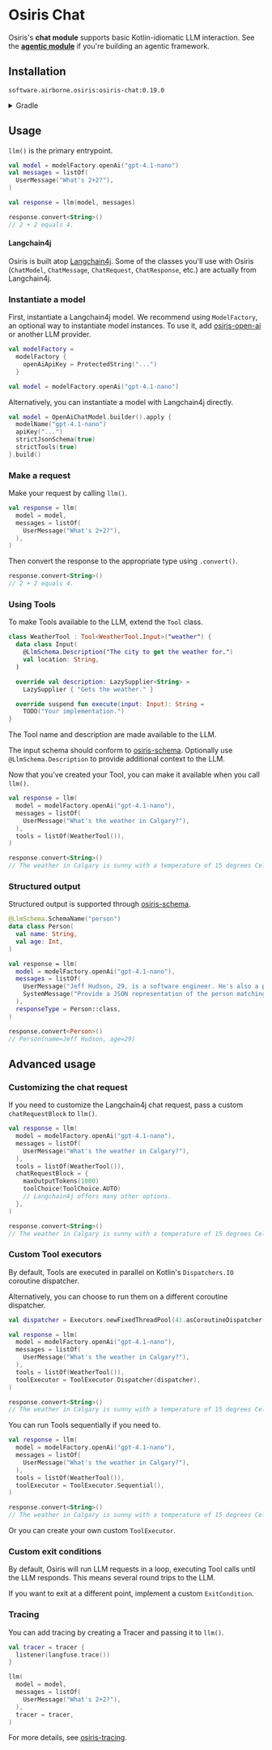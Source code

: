 # Osiris Chat

Osiris's **chat module** supports basic Kotlin-idiomatic LLM interaction.
See the [**agentic module**](../osiris-agentic) if you're building an agentic framework.

## Installation

`software.airborne.osiris:osiris-chat:0.19.0`

<details>

<summary>Gradle</summary>

```kotlin
plugins {
  id("com.google.cloud.artifactregistry.gradle-plugin")
}

repositories {
  maven {
    url = uri("artifactregistry://us-central1-maven.pkg.dev/airborne-software/maven")
  }
}

dependencies {
  implementation("software.airborne.osiris:osiris-chat:0.19.0")
}
```

</details>

## Usage

`llm()` is the primary entrypoint.

```kotlin
val model = modelFactory.openAi("gpt-4.1-nano")
val messages = listOf(
  UserMessage("What's 2+2?"),
)

val response = llm(model, messages)

response.convert<String>()
// 2 + 2 equals 4.
```

#### Langchain4j

Osiris is built atop [Langchain4j](https://github.com/langchain4j/langchain4j).
Some of the classes you'll use with Osiris
(`ChatModel`, `ChatMessage`, `ChatRequest`, `ChatResponse`, etc.)
are actually from Langchain4j.

### Instantiate a model

First, instantiate a Langchain4j model.
We recommend using `ModelFactory`,
an optional way to instantiate model instances.
To use it, add [osiris-open-ai](../osiris-open-ai) or another LLM provider.

```kotlin
val modelFactory =
  modelFactory {
    openAiApiKey = ProtectedString("...")
  }

val model = modelFactory.openAi("gpt-4.1-nano")
```

Alternatively, you can instantiate a model with Langchain4j directly.

```kotlin
val model = OpenAiChatModel.builder().apply {
  modelName("gpt-4.1-nano")
  apiKey("...")
  strictJsonSchema(true)
  strictTools(true)
}.build()
```

### Make a request

Make your request by calling `llm()`.

```kotlin
val response = llm(
  model = model,
  messages = listOf(
    UserMessage("What's 2+2?"),
  ),
)
```

Then convert the response to the appropriate type using `.convert()`.

```kotlin
response.convert<String>()
// 2 + 2 equals 4.
```

### Using Tools

To make Tools available to the LLM,
extend the `Tool` class.

```kotlin
class WeatherTool : Tool<WeatherTool.Input>("weather") {
  data class Input(
    @LlmSchema.Description("The city to get the weather for.")
    val location: String,
  )

  override val description: LazySupplier<String> =
    LazySupplier { "Gets the weather." }

  override suspend fun execute(input: Input): String =
    TODO("Your implementation.")
}
```

The Tool name and description are made available to the LLM.

The input schema should conform to [osiris-schema](../osiris-schema).
Optionally use `@LlmSchema.Description` to provide additional context to the LLM.

Now that you've created your Tool,
you can make it available when you call `llm()`.

```kotlin
val response = llm(
  model = modelFactory.openAi("gpt-4.1-nano"),
  messages = listOf(
    UserMessage("What's the weather in Calgary?"),
  ),
  tools = listOf(WeatherTool()),
)

response.convert<String>()
// The weather in Calgary is sunny with a temperature of 15 degrees Celsius.
```

### Structured output

Structured output is supported through [osiris-schema](../osiris-schema).

```kotlin
@LlmSchema.SchemaName("person")
data class Person(
  val name: String,
  val age: Int,
)

val response = llm(
  model = modelFactory.openAi("gpt-4.1-nano"),
  messages = listOf(
    UserMessage("Jeff Hudson, 29, is a software engineer. He's also a pilot and an ultra trail runner."),
    SystemMessage("Provide a JSON representation of the person matching this description."),
  ),
  responseType = Person::class,
)

response.convert<Person>()
// Person(name=Jeff Hudson, age=29)
```

## Advanced usage

### Customizing the chat request

If you need to customize the Langchain4j chat request,
pass a custom `chatRequestBlock` to `llm()`.

```kotlin
val response = llm(
  model = modelFactory.openAi("gpt-4.1-nano"),
  messages = listOf(
    UserMessage("What's the weather in Calgary?"),
  ),
  tools = listOf(WeatherTool()),
  chatRequestBlock = {
    maxOutputTokens(1000)
    toolChoice(ToolChoice.AUTO)
    // Langchain4j offers many other options.
  },
)

response.convert<String>()
// The weather in Calgary is sunny with a temperature of 15 degrees Celsius.
```

### Custom Tool executors

By default, Tools are executed in parallel on Kotlin's `Dispatchers.IO` coroutine dispatcher.

Alternatively, you can choose to run them on a different coroutine dispatcher.

```kotlin
val dispatcher = Executors.newFixedThreadPool(4).asCoroutineDispatcher()

val response = llm(
  model = modelFactory.openAi("gpt-4.1-nano"),
  messages = listOf(
    UserMessage("What's the weather in Calgary?"),
  ),
  tools = listOf(WeatherTool()),
  toolExecutor = ToolExecutor.Dispatcher(dispatcher),
)

response.convert<String>()
// The weather in Calgary is sunny with a temperature of 15 degrees Celsius.
```

You can run Tools sequentially if you need to.

```kotlin
val response = llm(
  model = modelFactory.openAi("gpt-4.1-nano"),
  messages = listOf(
    UserMessage("What's the weather in Calgary?"),
  ),
  tools = listOf(WeatherTool()),
  toolExecutor = ToolExecutor.Sequential(),
)

response.convert<String>()
// The weather in Calgary is sunny with a temperature of 15 degrees Celsius.
```

Or you can create your own custom `ToolExecutor`.

### Custom exit conditions

By default, Osiris will run LLM requests in a loop,
executing Tool calls until the LLM responds.
This means several round trips to the LLM.

If you want to exit at a different point,
implement a custom `ExitCondition`.

### Tracing

You can add tracing by creating a Tracer and passing it to `llm()`.

```kotlin
val tracer = tracer {
  listener(langfuse.trace())
}

llm(
  model = model,
  messages = listOf(
    UserMessage("What's 2+2?"),
  ),
  tracer = tracer,
)
```

For more details, see [osiris-tracing](../osiris-tracing).
